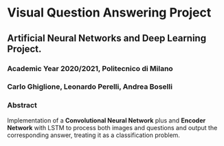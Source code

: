 # Visual Question Answering Project

## Artificial Neural Networks and Deep Learning Project.

### Academic Year 2020/2021, Politecnico di Milano

### Carlo Ghiglione, Leonardo Perelli, Andrea Boselli

### Abstract
Implementation of a **Convolutional Neural Network** plus and **Encoder Network** with LSTM to process both images and questions and output the corresponding answer, treating it as a classification problem.
